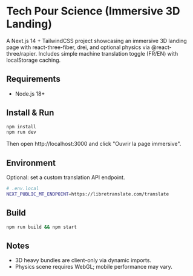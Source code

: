 # Tech Pour Science (Immersive 3D Landing)

A Next.js 14 + TailwindCSS project showcasing an immersive 3D landing page with react-three-fiber, drei, and optional physics via @react-three/rapier. Includes simple machine translation toggle (FR/EN) with localStorage caching.

## Requirements
- Node.js 18+

## Install & Run
```bash
npm install
npm run dev
```
Then open http://localhost:3000 and click "Ouvrir la page immersive".

## Environment
Optional: set a custom translation API endpoint.
```bash
# .env.local
NEXT_PUBLIC_MT_ENDPOINT=https://libretranslate.com/translate
```

## Build
```bash
npm run build && npm start
```

## Notes
- 3D heavy bundles are client-only via dynamic imports.
- Physics scene requires WebGL; mobile performance may vary.